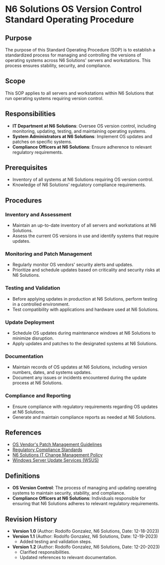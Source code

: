 # N6 Solutions OS Version Control Standard Operating Procedure

## Purpose

The purpose of this Standard Operating Procedure (SOP) is to establish a standardized process for managing and controlling the versions of operating systems across N6 Solutions' servers and workstations. This process ensures stability, security, and compliance.

## Scope

This SOP applies to all servers and workstations within N6 Solutions that run operating systems requiring version control.

## Responsibilities

- **IT Department at N6 Solutions**: Oversee OS version control, including monitoring, updating, testing, and maintaining operating systems.
- **System Administrators at N6 Solutions**: Implement OS updates and patches on specific systems.
- **Compliance Officers at N6 Solutions**: Ensure adherence to relevant regulatory requirements.

## Prerequisites

- Inventory of all systems at N6 Solutions requiring OS version control.
- Knowledge of N6 Solutions' regulatory compliance requirements.

## Procedures

### Inventory and Assessment

- Maintain an up-to-date inventory of all servers and workstations at N6 Solutions.
- Assess the current OS versions in use and identify systems that require updates.

### Monitoring and Patch Management

- Regularly monitor OS vendors' security alerts and updates.
- Prioritize and schedule updates based on criticality and security risks at N6 Solutions.

### Testing and Validation

- Before applying updates in production at N6 Solutions, perform testing in a controlled environment.
- Test compatibility with applications and hardware used at N6 Solutions.

### Update Deployment

- Schedule OS updates during maintenance windows at N6 Solutions to minimize disruption.
- Apply updates and patches to the designated systems at N6 Solutions.

### Documentation

- Maintain records of OS updates at N6 Solutions, including version numbers, dates, and systems updates.
- Document any issues or incidents encountered during the update process at N6 Solutions.

### Compliance and Reporting

- Ensure compliance with regulatory requirements regarding OS updates at N6 Solutions.
- Generate and maintain compliance reports as needed at N6 Solutions.

## References

- [OS Vendor's Patch Management Guidelines](https://security.berkeley.edu/MSSND/patching-and-updates-guidelines)
- [Regulatory Compliance Standards](https://ncp.nist.gov/checklist/914)
- [N6 Solutions IT Change Management Policy](https://www.doa.la.gov/media/lhibcody/ots_change_management_policy.pdf)
- [Windows Server Update Services (WSUS)](https://learn.microsoft.com/en-us/windows-server/administration/windows-server-update-services/get-started/windows-server-update-services-wsus)

## Definitions

- **OS Version Control**: The process of managing and updating operating systems to maintain security, stability, and compliance.
- **Compliance Officers at N6 Solutions**: Individuals responsible for ensuring that N6 Solutions adheres to relevant regulatory requirements.

## Revision History

- **Version 1.0** (Author: Rodolfo Gonzalez, N6 Solutions, Date: 12-18-2023)
- **Version 1.1** (Author: Rodolfo Gonzalez, N6 Solutions, Date: 12-19-2023)
  - Added testing and validation steps.
- **Version 1.2** (Author: Rodolfo Gonzalez, N6 Solutions, Date: 12-20-2023)
  - Clarified responsibilities.
  - Updated references to relevant documentation.
